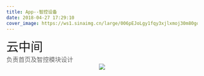 ```yaml
---
title: App--智控设备
date: 2018-04-27 17:29:10
cover_image: https://ws1.sinaimg.cn/large/006pEJoLgy1fqy3xjlxmoj30m80goah6.jpg
---
```


<div align="center">
    <div align="left" style="width:1200px;">
    <div ><font size="6" color=#1a1a1a>云中间</font></div>
    <font size="3" color=#666666>负责首页及智控模块设计</font>
    </div>
    <img class="img-fluid project-img" src="https://ws1.sinaimg.cn/large/006pEJoLgy1fr67caa6ccj30xc2cyx1m.jpg" />
    <!-- <img class="img-fluid project-img" src="https://ws1.sinaimg.cn/large/006pEJoLgy1fqy3xk6c78j30wi2pzk0p.jpg" />
    <img class="img-fluid project-img" src="https://ws1.sinaimg.cn/large/006pEJoLgy1fqy3xkw7muj30wi2nogui.jpg" /> -->
  
    
</div>